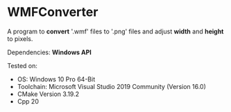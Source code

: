 # WMFConverter

A program to <b>convert</b> '.wmf' files to '.png' files and adjust <b>width</b> and <b>height</b> to pixels.

Dependencies: <b>Windows API</b>

Tested on:
* OS: Windows 10 Pro 64-Bit
* Toolchain: Microsoft Visual Studio 2019 Community (Version 16.0)
* CMake Version 3.19.2
* Cpp 20
